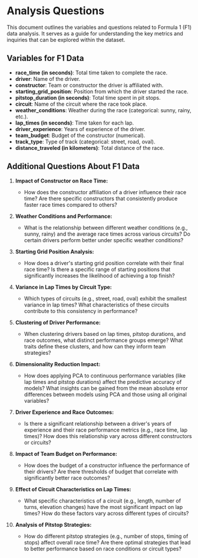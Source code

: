 # Analysis Questions

This document outlines the variables and questions related to Formula 1 (F1) data analysis. It serves as a guide for understanding the key metrics and inquiries that can be explored within the dataset.

## Variables for F1 Data

- **race_time (in seconds)**: Total time taken to complete the race.
- **driver**: Name of the driver.
- **constructor**: Team or constructor the driver is affiliated with.
- **starting_grid_position**: Position from which the driver started the race.
- **pitstop_duration (in seconds)**: Total time spent in pit stops.
- **circuit**: Name of the circuit where the race took place.
- **weather_conditions**: Weather during the race (categorical: sunny, rainy, etc.).
- **lap_times (in seconds)**: Time taken for each lap.
- **driver_experience**: Years of experience of the driver.
- **team_budget**: Budget of the constructor (numerical).
- **track_type**: Type of track (categorical: street, road, oval).
- **distance_traveled (in kilometers)**: Total distance of the race.

## Additional Questions About F1 Data

1. **Impact of Constructor on Race Time:**
   - How does the constructor affiliation of a driver influence their race time? Are there specific constructors that consistently produce faster race times compared to others?

2. **Weather Conditions and Performance:**
   - What is the relationship between different weather conditions (e.g., sunny, rainy) and the average race times across various circuits? Do certain drivers perform better under specific weather conditions?

3. **Starting Grid Position Analysis:**
   - How does a driver's starting grid position correlate with their final race time? Is there a specific range of starting positions that significantly increases the likelihood of achieving a top finish?

4. **Variance in Lap Times by Circuit Type:**
   - Which types of circuits (e.g., street, road, oval) exhibit the smallest variance in lap times? What characteristics of these circuits contribute to this consistency in performance?

5. **Clustering of Driver Performance:**
   - When clustering drivers based on lap times, pitstop durations, and race outcomes, what distinct performance groups emerge? What traits define these clusters, and how can they inform team strategies?

6. **Dimensionality Reduction Impact:**
   - How does applying PCA to continuous performance variables (like lap times and pitstop durations) affect the predictive accuracy of models? What insights can be gained from the mean absolute error differences between models using PCA and those using all original variables?

7. **Driver Experience and Race Outcomes:**
   - Is there a significant relationship between a driver's years of experience and their race performance metrics (e.g., race time, lap times)? How does this relationship vary across different constructors or circuits?

8. **Impact of Team Budget on Performance:**
   - How does the budget of a constructor influence the performance of their drivers? Are there thresholds of budget that correlate with significantly better race outcomes?

9. **Effect of Circuit Characteristics on Lap Times:**
   - What specific characteristics of a circuit (e.g., length, number of turns, elevation changes) have the most significant impact on lap times? How do these factors vary across different types of circuits?

10. **Analysis of Pitstop Strategies:**
    - How do different pitstop strategies (e.g., number of stops, timing of stops) affect overall race time? Are there optimal strategies that lead to better performance based on race conditions or circuit types?


